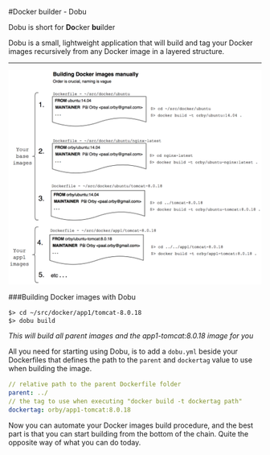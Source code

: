 #Docker builder - Dobu

Dobu is short for **Do**cker **bu**ilder

Dobu is a small, lightweight application that will build and tag your Docker images recursively from any Docker image in a layered structure.

---

![Screenshot](doc/screenshots/manual-docker-build.png)

###Building Docker images with Dobu
```
$> cd ~/src/docker/app1/tomcat-8.0.18
$> dobu build
```

*This will build all parent images and the app1-tomcat:8.0.18 image for you*

All you need for starting using Dobu, is to add a `dobu.yml` beside your Dockerfiles that defines the path to the `parent` and `dockertag` value to use when building the image.

```yaml
// relative path to the parent Dockerfile folder
parent: ../
// the tag to use when executing "docker build -t dockertag path"
dockertag: orby/app1-tomcat:8.0.18
```

Now you can automate your Docker images build procedure, and the best part is that you can start building from the bottom of the chain. Quite the opposite way of what you can do today.
